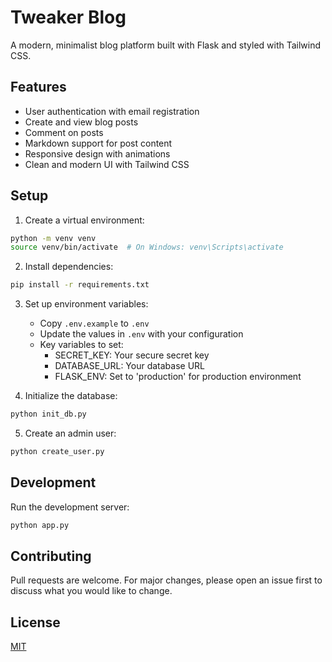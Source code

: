 # Tweaker Blog

A modern, minimalist blog platform built with Flask and styled with Tailwind CSS.

## Features

- User authentication with email registration
- Create and view blog posts
- Comment on posts
- Markdown support for post content
- Responsive design with animations
- Clean and modern UI with Tailwind CSS

## Setup

1. Create a virtual environment:
```bash
python -m venv venv
source venv/bin/activate  # On Windows: venv\Scripts\activate
```

2. Install dependencies:
```bash
pip install -r requirements.txt
```

3. Set up environment variables:
   - Copy `.env.example` to `.env`
   - Update the values in `.env` with your configuration
   - Key variables to set:
     - SECRET_KEY: Your secure secret key
     - DATABASE_URL: Your database URL
     - FLASK_ENV: Set to 'production' for production environment

4. Initialize the database:
```bash
python init_db.py
```

5. Create an admin user:
```bash
python create_user.py
```

## Development

Run the development server:
```bash
python app.py
```

## Contributing

Pull requests are welcome. For major changes, please open an issue first to discuss what you would like to change.

## License

[MIT](https://choosealicense.com/licenses/mit/)
